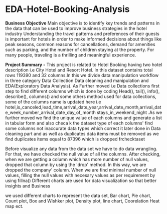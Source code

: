 # EDA-Hotel-Booking-Analysis

**Business Objective**
Main objective is to identify key trends and patterns in the data that can be used to improve business strategies in the hotel industry
Understanding the travel patterns and preferences of their guests is important for hotels in order to make informed decisions about things like peak seasons, common reasons for cancellations, demand for amenities such as parking, and the number of children staying at the property. For many people, traveling is a thrilling and meaningful experience.

**Project Summary -**
This project is related to Hotel Booking having two hotel description i.e City Hotel and Resort Hotel. In this dataset contains total rows 119390 and 32 columns.In this we divide data manipulation workflow in three category Data Collection Data cleaning and manipulation and EDA(Exploratory Data Analysis). As Further moved i.e Data collections first step to find different columns which is done by coding Head(), tail(), info(), describe(), columns() and some others method used for data collections, some of the columns name is updated here i.e hotel,is_canceled,lead_time,arrival_date_year,arrival_date_month,arrival_date_week_number_arrival_date_day_of_month stays_in_weekend_night .As we further moved we find the unique value of each columns and generate a list in tabular form and also checa k the dataset type of each columns' find some columns not inaccurate data types which correct it later done in Data cleaning part and as well as duplicates data items must be removed as we find duplicates items equal to 87396 which is dropped frchecktaset

Before visualize any data from the data set we have to do data wrangling. For that, we have checked the null value of all the columns. After checking, when we are getting a column which has more number of null values, dropped that column by using the 'drop' method. In this way, we are dropped the company' column. When we are find minimal number of null values, filling the null values with necesary values as per requirement by using fillna() Different charts are used for data visualization so that better insights and Business

we used different charts to represent the data set, Bar chart, Pie chart, Count plot, Box and Wishker plot, Density plot, line chart, Coorelation Heat map ect.
